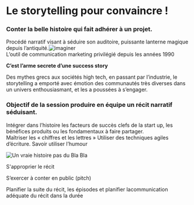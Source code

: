 
# Le storytelling pour convaincre !

### Conter la belle histoire qui fait adhérer à un projet.

Procédé narratif visant à séduire son auditoire, puissante lanterne magique depuis l’antiquité.![imaginer](http://i.imgur.com/8ibQ2mX.jpg)  
L’outil de communication marketing privilégié depuis les années 1990

**C’est l’arme secrete d’une success story**

Des mythes grecs aux sociétés high tech, en passant par l’industrie, le storytelling a emporté avec émotion des communautés très diverses dans un univers enthousiasmant, et les a poussées à s’engager.

### Objectif de la session produire en équipe un récit narratif séduisant.

Intégrer dans l’histoire les facteurs de succès clefs de la start up, les bénéfices produits ou les fondamentaux à faire partager.  
Maîtriser les « chiffres et les lettres » Utiliser des techniques agiles d’écriture.
Savoir utiliser l’humour 

  ![Un vraie histoire pas du Bla Bla](http://i.imgur.com/vPwn5xW.jpg)


S'approprier le récit 

S’exercer à conter en public (pitch)

Planifier la suite du récit, les épisodes et planifier lacommunication adéquate du récit dans la durée